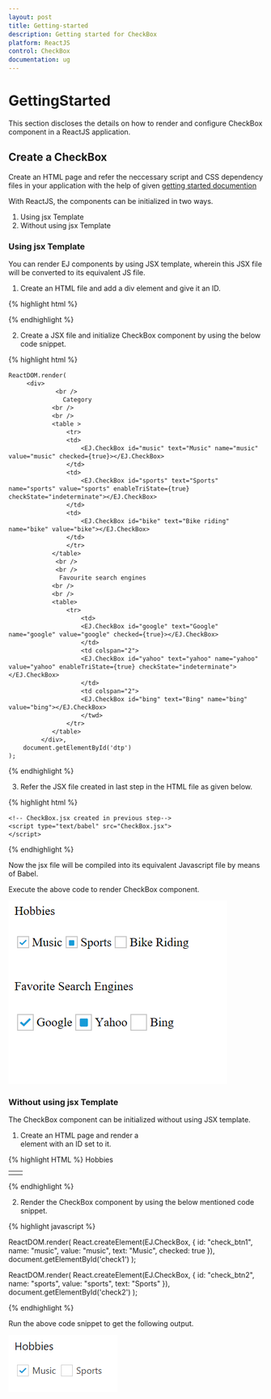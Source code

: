 ```yaml
---
layout: post
title: Getting-started
description: Getting started for CheckBox
platform: ReactJS
control: CheckBox
documentation: ug
---
```


# GettingStarted

This section discloses the details on how to render and configure CheckBox component in a ReactJS application.

## Create a CheckBox

Create an HTML page and refer the neccessary script and CSS dependency files in your application with the help of given [getting started documention](http://help.syncfusion.com/reactjs)

With ReactJS, the components can be initialized in two ways. 

1. Using jsx Template
2. Without using jsx Template

### Using jsx Template

You can render EJ components by using JSX template, wherein this JSX file will be converted to its equivalent JS file. 

1. Create an HTML file and add a div element and give it an ID. 

{% highlight html %}

<body>
    <div id="dtp"></div>
</body>

{% endhighlight %}

2. Create a JSX file and initialize CheckBox component by using the below code snippet.

{% highlight html %}

    ReactDOM.render(   
         <div>
				 <br />
				   Category
				<br />
				<br />
				<table >
					<tr>
					<td>
						<EJ.CheckBox id="music" text="Music" name="music" value="music" checked={true}></EJ.CheckBox>
					</td>
					<td>
						<EJ.CheckBox id="sports" text="Sports" name="sports" value="sports" enableTriState={true} checkState="indeterminate"></EJ.CheckBox>
					</td>
					<td>
						<EJ.CheckBox id="bike" text="Bike riding" name="bike" value="bike"></EJ.CheckBox>
					</td>
					</tr>
				</table>
				 <br />
				 <br />
				  Favourite search engines
				<br />
				<br />
				<table>
					<tr>
						<td>
						<EJ.CheckBox id="google" text="Google" name="google" value="google" checked={true}></EJ.CheckBox>
						</td>
						<td colspan="2">
						<EJ.CheckBox id="yahoo" text="yahoo" name="yahoo" value="yahoo" enableTriState={true} checkState="indeterminate"></EJ.CheckBox>
						</td>
						<td colspan="2">
						<EJ.CheckBox id="bing" text="Bing" name="bing" value="bing"></EJ.CheckBox>
						</twd>
					</tr>
				</table>
			 </div>,
        document.getElementById('dtp')
    );

{% endhighlight %}

3. Refer the JSX file created in last step in the HTML file as given below. 

 {% highlight html %}

<body>
    <div id="dtp"></div>

    <!-- CheckBox.jsx created in previous step-->
    <script type="text/babel" src="CheckBox.jsx">
    </script>   
</body>

{% endhighlight %}

Now the jsx file will be compiled into its equivalent Javascript file by means of Babel. 

Execute the above code to render CheckBox component. 

![](Getting-Started_images/Checkbox_jsx.png)

### Without using jsx Template

The CheckBox component can be initialized without using JSX template. 

1. Create an HTML page and render a <div> element with an ID set to it. 

{% highlight HTML %}
Hobbies
<table>
    <tr>
        <td>
            <div id="check1"></div>
        </td>
        <td>
            <div id="check2"></div>
        </td>
    </tr>
</table>

{% endhighlight %}

2. Render the CheckBox component by using the below mentioned code snippet.

{% highlight javascript %}

ReactDOM.render(
    React.createElement(EJ.CheckBox, {
        id: "check_btn1",
        name: "music",
        value: "music",
        text: "Music",
        checked: true
    }),
document.getElementById('check1')
);

ReactDOM.render(
    React.createElement(EJ.CheckBox, {
        id: "check_btn2",
        name: "sports",
        value: "sports",
        text: "Sports"
    }),
document.getElementById('check2')
);

{% endhighlight %}

Run the above code snippet to get the following output.

![](getting-started_images/Checkbox.png) 
